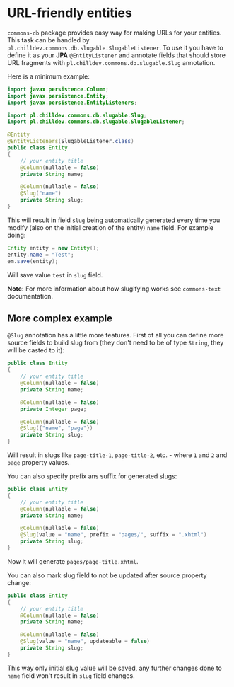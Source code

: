 <!---
# This file is part of the ChillDev-Commons.
#
# @license http://mit-license.org/ The MIT license
# @copyright 2015 © by Rafał Wrzeszcz - Wrzasq.pl.
-->

# URL-friendly entities

`commons-db` package provides easy way for making URLs for your entities. This task can be handled by `pl.chilldev.commons.db.slugable.SlugableListener`. To use it you have to define it as your **JPA** `@EntityListener` and annotate fields that should store URL fragments with `pl.chilldev.commons.db.slugable.Slug` annotation.

Here is a minimum example:

```java
import javax.persistence.Column;
import javax.persistence.Entity;
import javax.persistence.EntityListeners;

import pl.chilldev.commons.db.slugable.Slug;
import pl.chilldev.commons.db.slugable.SlugableListener;

@Entity
@EntityListeners(SlugableListener.class)
public class Entity
{
    // your entity title
    @Column(nullable = false)
    private String name;

    @Column(nullable = false)
    @Slug("name")
    private String slug;
}
```

This will result in field `slug` being automatically generated every time you modify (also on the initial creation of the entity) `name` field. For example doing:

```java
Entity entity = new Entity();
entity.name = "Test";
em.save(entity);
```

Will save value `test` in `slug` field.

**Note:** For more information about how slugifying works see `commons-text` documentation.

## More complex example

`@Slug` annotation has a little more features. First of all you can define more source fields to build slug from (they don't need to be of type `String`, they will be casted to it):

```java
public class Entity
{
    // your entity title
    @Column(nullable = false)
    private String name;

    @Column(nullable = false)
    private Integer page;

    @Column(nullable = false)
    @Slug({"name", "page"})
    private String slug;
}
```

Will result in slugs like `page-title-1`, `page-title-2`, etc. - where `1` and `2` and `page` property values.

You can also specify prefix ans suffix for generated slugs:

```java
public class Entity
{
    // your entity title
    @Column(nullable = false)
    private String name;

    @Column(nullable = false)
    @Slug(value = "name", prefix = "pages/", suffix = ".xhtml")
    private String slug;
}
```

Now it will generate `pages/page-title.xhtml`.

You can also mark slug field to not be updated after source property change:

```java
public class Entity
{
    // your entity title
    @Column(nullable = false)
    private String name;

    @Column(nullable = false)
    @Slug(value = "name", updateable = false)
    private String slug;
}
```

This way only initial slug value will be saved, any further changes done to `name` field won't result in `slug` field changes.
